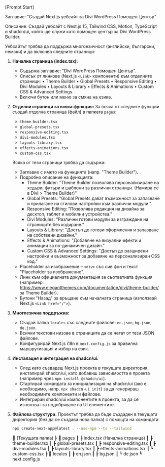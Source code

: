 [Prompt Start]

Заглавие: "Създай Next.js уебсайт за Divi WordPress Помощен Център"

Описание:
Създай уебсайт с Next.js 15, Tailwind CSS, Motion, TypeScript и shadcn/ui, който ще служи като помощен център за Divi WordPress Builder.

Уебсайтът трябва да поддържа многоезичност (английски, български, немски) и да включва следните страници:

1. **Начална страница (index.tsx):**

   - Съдържа заглавие: "Divi WordPress Помощен Център".
   - Списък от линкове (Next.js `<Link>` компоненти) към отделните страници:
     • Theme Builder
     • Global Presets
     • Responsive Editing
     • Divi Modules
     • Layouts & Library
     • Effects & Animations
     • Custom CSS & Advanced Settings
   - Включи бутон или меню за смяна на езика.

2. **Отделни страници за всяка функция:**
   За всяка от следните функции създай отделна страница (файл) в папката `pages`:

   - `theme-builder.tsx`
   - `global-presets.tsx`
   - `responsive-editing.tsx`
   - `divi-modules.tsx`
   - `layouts-library.tsx`
   - `effects-animations.tsx`
   - `custom-css.tsx`

   Всяка от тези страници трябва да съдържа:

   - Заглавие с името на функцията (напр. "Theme Builder").
   - Подробно описание на функцията:
     - Theme Builder: "Theme Builder позволява персонализиране на хедъри, футъри и шаблони за различни страници. (Намира се в Divi > Theme Builder)"
     - Global Presets: "Global Presets дават възможност за запазване и прилагане на стилови настройки към различни модули."
     - Responsive Editing: "Позволява редакция на дизайна за десктоп, таблет и мобилни устройства."
     - Divi Modules: "Различни готови модули за изграждане на страниците без кодиране."
     - Layouts & Library: "Достъп до готови оформления и запазване на собствени дизайни."
     - Effects & Animations: "Добавяне на визуални ефекти и анимации за по-динамичен дизайн."
     - Custom CSS & Advanced Settings: "Достъп до разширени настройки и възможност за добавяне на персонализиран CSS код."
   - Placeholder за изображение – `<div>` със сив фон и текст "Placeholder за изображение".
   - Линк към официалната документация за съответната функция (например: https://www.elegantthemes.com/documentation/divi/theme-builder/ за Theme Builder).
   - Бутони "Назад" за връщане към началната страница (използвай Next.js `<Link href="/">`).

3. **Многоезична поддръжка:**

   - Създай папка `locales` със следните файлове: `en.json`, `bg.json`, `de.json`.
   - Всички текстови низове в страниците да се четат от тези JSON файлове.
   - Конфигурирай Next.js i18n в `next.config.js` за правилна маршрутизация и избор на език.

4. **Инсталация и интеграция на shadcn/ui:**

   - След като създадеш Next.js проекта в текущата директория, инсталирай shadcn/ui, като добавиш зависимостта в проекта (например чрез `npm install @shadcn/ui`).
   - Стартирай командата за инициализация на shadcn/ui (ако е необходимо, напр. `npx shadcn-ui init`) за да генерираш необходимите компоненти и файлове.
   - Интегрирай shadcn/ui компонентите в проекта, за да се използват за подобряване на UI елементите.

5. **Файлова структура:**
   Проектът трябва да бъде създаден в текущата директория (без да се създава нова папка) с помощта на командата:
   ```bash
   npx create-next-app@latest . --use-npm --ts --tailwind
   ```
   📂 (Текущата папка)
   ┣ 📂 pages
   ┃ ┣ index.tsx (Начална страница)
   ┃ ┣ theme-builder.tsx
   ┃ ┣ global-presets.tsx
   ┃ ┣ responsive-editing.tsx
   ┃ ┣ divi-modules.tsx
   ┃ ┣ layouts-library.tsx
   ┃ ┣ effects-animations.tsx
   ┃ ┗ custom-css.tsx
   ┣ 📂 locales
   ┃ ┣ en.json
   ┃ ┣ bg.json
   ┃ ┗ de.json
   ┗ next.config.js
